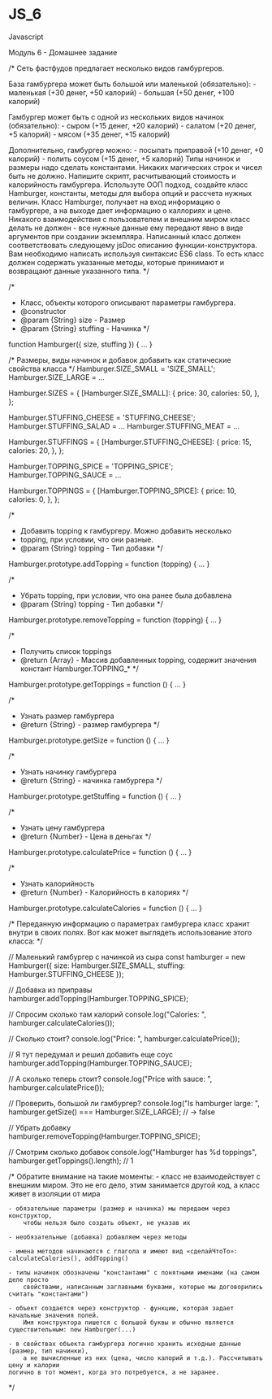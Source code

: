 # JS_6

Javascript

Модуль 6 - Домашнее задание

/* 
Сеть фастфудов предлагает несколько видов гамбургеров. 
  
  База гамбургера может быть большой или маленькой (обязательно):
	- маленькая (+30 денег, +50 калорий)
	- большая (+50 денег, +100 калорий)
	
  Гамбургер может быть с одной из нескольких видов начинок (обязательно):
	- сыром (+15 денег, +20 калорий)
	- салатом (+20 денег, +5 калорий)
	- мясом (+35 денег, +15 калорий)
	
  Дополнительно, гамбургер можно: 
	- посыпать приправой (+10 денег, +0 калорий) 
	- полить соусом (+15 денег, +5 калорий)
  Типы начинок и размеры надо сделать константами. Никаких магических строк 
  и чисел быть не должно.
  Напишите скрипт, расчитывающий стоимость и калорийность гамбургера. 
  Используте ООП подход, создайте класс Hamburger, константы, методы 
  для выбора опций и рассчета нужных величин. 
  Класс Hamburger, получает на вход информацию о гамбургере, а на выходе 
  дает информацию о каллориях и цене. Никакого взаимодействия с пользователем 
  и внешним миром класс делать не должен - все нужные данные ему передают явно
  в виде аргументов при создании экземпляра. 
  Написанный класс должен соответствовать следующему jsDoc описанию функции-конструктора.
  Вам необходимо написать используя синтаксис ES6 class. То есть класс должен содержать 
  указанные методы, которые принимают и возвращают данные указанного типа.
*/

/*
* Класс, объекты которого описывают параметры гамбургера. 
* @constructor
* @param {String} size - Размер
* @param {String} stuffing - Начинка
*/

function Hamburger({ size, stuffing }) { ... } 

/* Размеры, виды начинок и добавок добавить как статические свойства класса */
Hamburger.SIZE_SMALL = 'SIZE_SMALL';
Hamburger.SIZE_LARGE = ...

Hamburger.SIZES = {
  [Hamburger.SIZE_SMALL]: {
    price: 30,
    calories: 50,
  },
};

Hamburger.STUFFING_CHEESE = 'STUFFING_CHEESE';
Hamburger.STUFFING_SALAD = ...
Hamburger.STUFFING_MEAT = ...

Hamburger.STUFFINGS = {
  [Hamburger.STUFFING_CHEESE]: {
    price: 15,
    calories: 20,
  },
};
					
Hamburger.TOPPING_SPICE = 'TOPPING_SPICE';
Hamburger.TOPPING_SAUCE = ...

Hamburger.TOPPINGS = {
  [Hamburger.TOPPING_SPICE]: {
    price: 10,
    calories: 0,
  },
};

/*
* Добавить topping к гамбургеру. Можно добавить несколько
* topping, при условии, что они разные.
* @param {String} topping - Тип добавки
*/

Hamburger.prototype.addTopping = function (topping) { ... }

/*
 * Убрать topping, при условии, что она ранее была добавлена
 * @param {String} topping - Тип добавки
 */
 
Hamburger.prototype.removeTopping = function (topping) { ... }

/*
 * Получить список toppings
 * @return {Array} - Массив добавленных topping, содержит значения констант Hamburger.TOPPING_*
 */
 
Hamburger.prototype.getToppings = function () { ... }

/*
 * Узнать размер гамбургера
 * @return {String} - размер гамбургера
 */
 
Hamburger.prototype.getSize = function () { ... }

/*
 * Узнать начинку гамбургера
 * @return {String} - начинка гамбургера
 */
 
Hamburger.prototype.getStuffing = function () { ... }

/*
 * Узнать цену гамбургера
 * @return {Number} - Цена в деньгах
 */
 
Hamburger.prototype.calculatePrice = function () { ... }

/*
 * Узнать калорийность
 * @return {Number} - Калорийность в калориях
 */
 
Hamburger.prototype.calculateCalories = function () { ... }

/* 
  Переданную информацию о параметрах гамбургера 
  класс хранит внутри в своих полях. Вот как может 
  выглядеть использование этого класса:
*/

// Маленький гамбургер с начинкой из сыра
const hamburger = new Hamburger({ 
  size: Hamburger.SIZE_SMALL, 
  stuffing: Hamburger.STUFFING_CHEESE
});

// Добавка из приправы
hamburger.addTopping(Hamburger.TOPPING_SPICE);

// Спросим сколько там калорий
console.log("Calories: ", hamburger.calculateCalories());

// Сколько стоит?
console.log("Price: ", hamburger.calculatePrice());

// Я тут передумал и решил добавить еще соус
hamburger.addTopping(Hamburger.TOPPING_SAUCE);

// А сколько теперь стоит? 
console.log("Price with sauce: ", hamburger.calculatePrice());

// Проверить, большой ли гамбургер? 
console.log("Is hamburger large: ", hamburger.getSize() === Hamburger.SIZE_LARGE); // -> false

// Убрать добавку
hamburger.removeTopping(Hamburger.TOPPING_SPICE);
						     
// Смотрим сколько добавок
console.log("Hamburger has %d toppings", hamburger.getToppings().length); // 1

/*
  Обратите внимание на такие моменты:
    - класс не взаимодействует с внешним миром. Это не его дело, этим занимается 
    	другой код, а класс живет в изоляции от мира
	
    - обязательные параметры (размер и начинка) мы передаем через конструктор, 
    	чтобы нельзя было создать объект, не указав их
	
    - необязательные (добавка) добавляем через методы
    
    - имена методов начинаются с глагола и имеют вид «сделайЧтоТо»: calculateCalories(), addTopping()
    
    - типы начинок обозначены "константами" с понятными именами (на самом деле просто 
    	свойствами, написанным заглавными буквами, которые мы договорились считать "константами")
	
    - объект создается через конструктор - функцию, которая задает начальные значения полей. 
      	Имя конструктора пишется с большой буквы и обычно является существительным: new Hamburger(...)
    
    - в свойствах объекта гамбургера логично хранить исходные данные (размер, тип начинки), 
      	а не вычисленные из них (цена, число калорий и т.д.). Рассчитывать цену и калории 
	логично в тот момент, когда это потребуется, а не заранее.
*/
